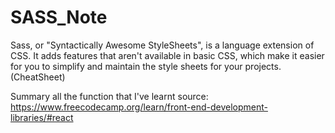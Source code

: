 # SASS_Note
Sass, or "Syntactically Awesome StyleSheets", is a language extension of CSS. It adds features that aren't available in basic CSS, which make it easier for you to simplify and maintain the style sheets for your projects. (CheatSheet)

Summary all the function that I've learnt
source: https://www.freecodecamp.org/learn/front-end-development-libraries/#react
